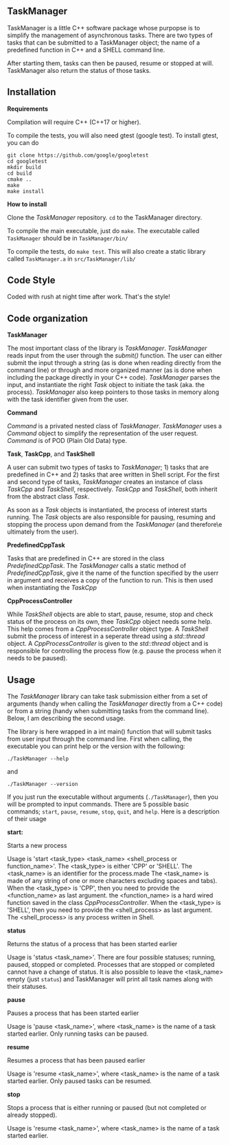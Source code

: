 
## TaskManager

TaskManager is a little C++ software package whose purpopse is to simplify the management of asynchronous tasks. There are two types of tasks that can be submitted to a TaskManager object; the name of a predefined function in C++ and a SHELL command line.

After starting them, tasks can then be paused, resume or stopped at will. TaskManager also return the status of those tasks.


## Installation

**Requirements**

Compilation will require C++ (C++17 or higher).

To compile the tests, you will also need gtest (google test). To install gtest, you can do

```
git clone https://github.com/google/googletest
cd googletest
mkdir build
cd build
cmake ..
make
make install
```


**How to install**

Clone the *TaskManager* repository. `cd` to the TaskManager directory.

To compile the main executable, just do `make`. The executable called `TaskManager` should be in `TaskManager/bin/`

To compile the tests, do `make test`. This will also create a static library called `TaskManager.a` in `src/TaskManager/lib/`

## Code Style

Coded with rush at night time after work. That's the style!

## Code organization

**TaskManager**

The most important class of the library is *TaskManager*. *TaskManager* reads input from the user through the *submit()* function. The user can either submit the input through a string (as is done when reading directly from the command line) or through and more organized manner (as is done when including the package directly in your C++ code). *TaskManager* parses the input, and instantiate the right *Task* object to initiate the task (aka. the process). *TaskManager* also keep pointers to those tasks in memory along with the task identifier given from the user.


**Command**

*Command* is a privated nested class of *TaskManager*. *TaskManager* uses a *Command* object to simplify the representation of the user request. *Command* is of POD (Plain Old Data) type.


**Task**, **TaskCpp**, and **TaskShell**

A user can submit two types of tasks to *TaskManager*; 1) tasks that are predefined in C++ and 2) tasks that aree written in Shell script. For the first and second type of tasks, *TaskManager* creates an instance of class *TaskCpp* and *TaskShell*, respectively. *TaskCpp* and *TaskShell*, both inherit from the abstract class *Task*.

As soon as a *Task* objects is instantiated, the process of interest starts running. The *Task* objects are also responsible for pausing, resuming and stopping the process upon demand from the *TaskManager* (and therefore\e ultimately from the user).


**PredefinedCppTask**

Tasks that are predefined in C++ are stored in the class *PredefinedCppTask*. The *TaskManager* calls a static method of *PredefinedCppTask*, give it the name of the function specified by the userr in argument and receives a copy of the function to run. This is then used when instantiating the *TaskCpp*


**CppProcessController**

While *TaskShell* objects are able to start, pause, resume, stop and check status of the process on its own, thee *TaskCpp* object needs some help. This help comes from a *CppProcessController* object type. A *TaskShell* submit the process of interest in a seperate thread using a *std::thread* object. A *CppProcessController* is given to the *std::thread* object and is responsible for controlling the process flow (e.g. pause the process when it needs to be paused).

## Usage

The *TaskManager* library can take task submission either from a set of arguments (handy when calling the *TaskManager* directly from a C++ code) or from a string (handy when submitting tasks from the command line). Below, I am describing the second usage.

The library is here wrapped in a int main() function that will submit tasks from user input through the command line. First when calling, the executable you can print help or the version with the following:

`./TaskManager --help`

and

`./TaskManager --version`

If you just run the executable without arguments (`./TaskManager`), then you will be prompted to input commands. There are 5 possible basic commands; `start`, `pause`, `resume`, `stop`, `quit`, and `help`. Here is a description of their usage

**start:**

Starts a new process

Usage is 'start <task_type> <task_name> <shell_process or function_name>'. The <task_type> is either 'CPP' or 'SHELL'. The <task_name> is an identifier for the process.made The <task_name> is made of any string of one or more characters excluding spaces and tabs). When the <task_type> is 'CPP', then you need to provide the <function_name> as last argument. the <function_name> is a hard wired function saved in the class *CppProcessController*. When the <task_type> is 'SHELL', then you need to provide the <shell_process> as last argument. The <shell_process> is any process written in Shell.

**status**

Returns the status of a process that has been started earlier

Usage is 'status <task_name>'. There are four possible statuses; running, paused, stopped or completed. Processes that are stopped or completed cannot have a change of status. It is also possible to leave the <task_name> empty (just `status`) and TaskManager will print all task names along with their statuses.

**pause**

Pauses a process that has been started earlier

Usage is 'pause <task_name>', where <task_name> is the name of a task started earlier. Only running tasks can be paused.

**resume**

Resumes a process that has been paused earlier

Usage is 'resume <task_name>', where <task_name> is the name of a task started earlier. Only paused tasks can be resumed.

**stop**

Stops a process that is either running or paused (but not completed or already stopped).

Usage is 'resume <task_name>', where <task_name> is the name of a task started earlier.


